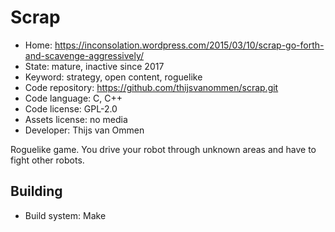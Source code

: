 # Scrap

- Home: https://inconsolation.wordpress.com/2015/03/10/scrap-go-forth-and-scavenge-aggressively/
- State: mature, inactive since 2017
- Keyword: strategy, open content, roguelike
- Code repository: https://github.com/thijsvanommen/scrap.git
- Code language: C, C++
- Code license: GPL-2.0
- Assets license: no media
- Developer: Thijs van Ommen

Roguelike game. You drive your robot through unknown areas and have to fight other robots.

## Building

- Build system: Make
